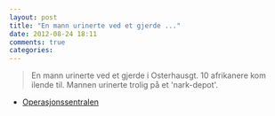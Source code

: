 ```yaml
---
layout: post
title: "En mann urinerte ved et gjerde ..."
date: 2012-08-24 18:11
comments: true
categories: 
---
```


> En mann urinerte ved et gjerde i Osterhausgt. 10 afrikanere kom ilende til. Mannen urinerte trolig på et 'nark-depot'. 
- [Operasjonssentralen](http://twitter.com/oslopolitiops/status/239168068847280128)
